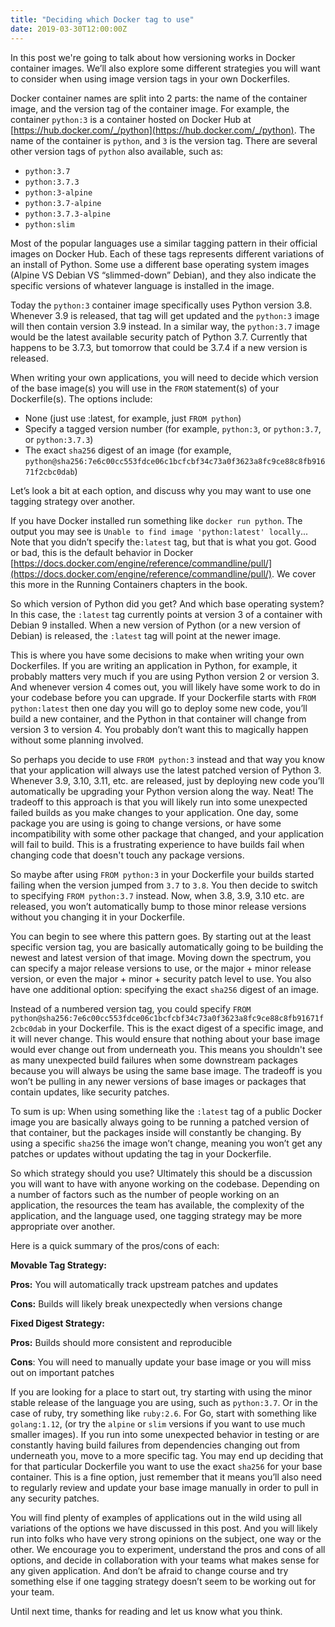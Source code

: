 ```yaml
---
title: "Deciding which Docker tag to use"
date: 2019-03-30T12:00:00Z
---
```


In this post we're going to talk about how versioning works in Docker container images. We’ll also explore some different strategies you will want to consider when using image version tags in your own Dockerfiles.

Docker container names are split into 2 parts: the name of the container image, and the version tag of the container image. For example, the container `python:3` is a container hosted on Docker Hub at [https://hub.docker.com/_/python](https://hub.docker.com/_/python). The name of the container is `python`, and `3` is the version tag. There are several other version tags of `python` also available, such as:

- `python:3.7`
- `python:3.7.3`
- `python:3-alpine`
- `python:3.7-alpine`
- `python:3.7.3-alpine`
- `python:slim`

Most of the popular languages use a similar tagging pattern in their official images on Docker Hub. Each of these tags represents different variations of an install of Python. Some use a different base operating system images (Alpine VS Debian VS “slimmed-down” Debian), and they also indicate the specific versions of whatever language is installed in the image.

Today the `python:3` container image specifically uses Python version 3.8. Whenever 3.9 is released, that tag will get updated and the `python:3` image will then contain version 3.9 instead. In a similar way, the `python:3.7` image would be the latest available security patch of Python 3.7. Currently that happens to be 3.7.3, but tomorrow that could be 3.7.4 if a new version is released.

When writing your own applications, you will need to decide which version of the base image(s) you will use in the `FROM` statement(s) of your Dockerfile(s). The options include:

- None (just use :latest, for example, just `FROM python`)
- Specify a tagged version number (for example, `python:3`, or `python:3.7`, or `python:3.7.3`)
- The exact `sha256` digest of an image (for example, `python@sha256:7e6c00cc553fdce06c1bcfcbf34c73a0f3623a8fc9ce88c8fb91671f2cbc0dab`)

Let’s look a bit at each option, and discuss why you may want to use one tagging strategy over another.

<!--more-->

If you have Docker installed run something like `docker run python`. The output you may see is `Unable to find image 'python:latest' locally`... Note that you didn’t specify the`:latest` tag, but that is what you got. Good or bad, this is the default behavior in Docker [https://docs.docker.com/engine/reference/commandline/pull/](https://docs.docker.com/engine/reference/commandline/pull/). We cover this more in the Running Containers chapters in the book.

So which version of Python did you get? And which base operating system? In this case, the `:latest` tag currently points at version 3 of a container with Debian 9 installed. When a new version of Python (or a new version of Debian) is released, the `:latest` tag will point at the newer image.

This is where you have some decisions to make when writing your own Dockerfiles. If you are writing an application in Python, for example, it probably matters very much if you are using Python version 2 or version 3. And whenever version 4 comes out, you will likely have some work to do in your codebase before you can upgrade. If your Dockerfile starts with `FROM python:latest` then one day you will go to deploy some new code, you’ll build a new container, and the Python in that container will change from version 3 to version 4. You probably don’t want this to magically happen without some planning involved.

So perhaps you decide to use `FROM python:3` instead and that way you know that your application will always use the latest patched version of Python 3. Whenever 3.9, 3.10, 3.11, etc. are released, just by deploying new code you’ll automatically be upgrading your Python version along the way. Neat! The tradeoff to this approach is that you will likely run into some unexpected failed builds as you make changes to your application. One day, some package you are using is going to change versions, or have some incompatibility with some other package that changed, and your application will fail to build. This is a frustrating experience to have builds fail when changing code that doesn't touch any package versions.

So maybe after using `FROM python:3` in your Dockerfile your builds started failing when the version jumped from `3.7` to `3.8`. You then decide to switch to specifying `FROM python:3.7` instead. Now, when 3.8, 3.9, 3.10 etc. are released, you won’t automatically bump to those minor release versions without you changing it in your Dockerfile.

You can begin to see where this pattern goes. By starting out at the least specific version tag, you are basically automatically going to be building the newest and latest version of that image. Moving down the spectrum, you can specify a major release versions to use, or the major + minor release version, or even the major + minor + security patch level to use. You also have one additional option: specifying the exact `sha256` digest of an image.

Instead of a numbered version tag, you could specify `FROM python@sha256:7e6c00cc553fdce06c1bcfcbf34c73a0f3623a8fc9ce88c8fb91671f2cbc0dab` in your Dockerfile. This is the exact digest of a specific image, and it will never change. This would ensure that nothing about your base image would ever change out from underneath you. This means you shouldn't see as many unexpected build failures when some downstream packages because you will always be using the same base image. The tradeoff is you won’t be pulling in any newer versions of base images or packages that contain updates, like security patches.

To sum is up: When using something like the `:latest` tag of a public Docker image you are basically always going to be running a patched version of that container, but the packages inside will constantly be changing. By using a specific `sha256` the image won’t change, meaning you won’t get any patches or updates without updating the tag in your Dockerfile.

So which strategy should you use? Ultimately this should be a discussion you will want to have with anyone working on the codebase. Depending on a number of factors such as the number of people working on an application, the resources the team has available, the complexity of the application, and the language used, one tagging strategy may be more appropriate over another.

Here is a quick summary of the pros/cons of each:

**Movable Tag Strategy:**

**Pros:** You will automatically track upstream patches and updates

**Cons:** Builds will likely break unexpectedly when versions change

**Fixed Digest Strategy:**

**Pros:**  Builds should more consistent and reproducible

**Cons**: You will need to manually update your base image or you will miss out on important patches

If you are looking for a place to start out, try starting with using the minor stable release of the language you are using, such as `python:3.7`. Or in the case of ruby, try something like `ruby:2.6`. For Go, start with something like `golang:1.12`, (or try the `alpine` or `slim` versions if you want to use much smaller images). If you run into some unexpected behavior in testing or are constantly having build failures from dependencies changing out from underneath you, move to a more specific tag. You may end up deciding that for that particular Dockerfile you want to use the exact `sha256` for your base container. This is a fine option, just remember that it means you’ll also need to regularly review and update your base image manually in order to pull in any security patches.

You will find plenty of examples of applications out in the wild using all variations of the options we have discussed in this post. And you will likely run into folks who have very strong opinions on the subject, one way or the other. We encourage you to experiment, understand the pros and cons of all options, and decide in collaboration with your teams what makes sense for any given application. And don’t be afraid to change course and try something else if one tagging strategy doesn’t seem to be working out for your team.

Until next time, thanks for reading and let us know what you think.
